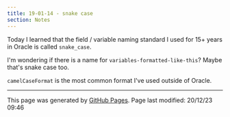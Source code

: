 ```yaml
---
title: 19-01-14 - snake case
section: Notes
---
```


Today I learned that the field / variable naming standard I used for 15+ years in Oracle is called `snake_case`. 

I'm wondering if there is a name for `variables-formatted-like-this`?  Maybe that's snake case too.  

`camelCaseFormat` is the most common format I've used outside of Oracle.

<hr>
<p class="pagedate">This page was generated by <a href=".">GitHub Pages</a>.  Page last modified: 20/12/23 09:46</p>
